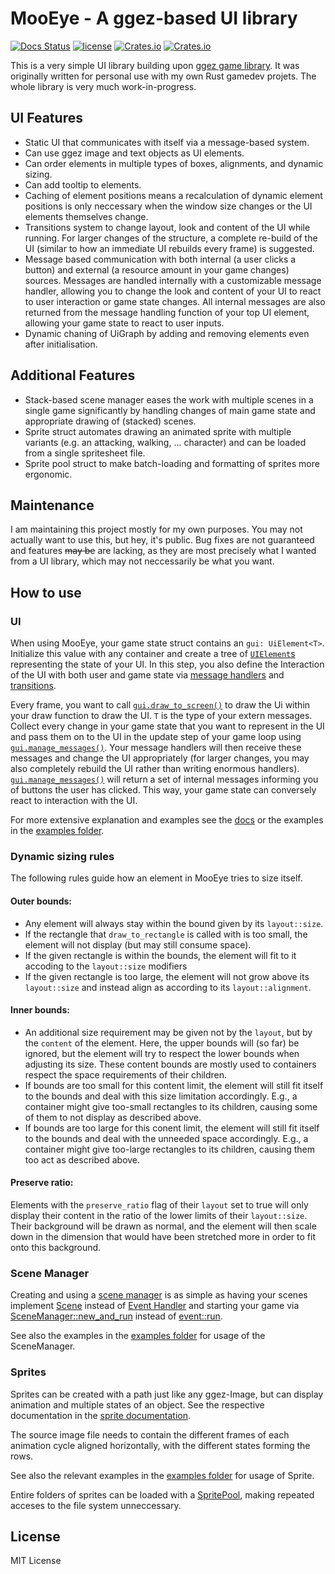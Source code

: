 # MooEye - A ggez-based UI library

[![Docs Status](https://docs.rs/mooeye/badge.svg)](https://docs.rs/mooeye)
[![license](https://img.shields.io/badge/license-MIT-blue.svg)](https://github.com/Linus-Mussmaecher/mooeye/LICENSE)
[![Crates.io](https://img.shields.io/crates/v/mooeye.svg)](https://crates.io/crates/mooeye)
[![Crates.io](https://img.shields.io/crates/d/mooeye.svg)](https://crates.io/crates/mooeye)

This is a very simple UI library building upon [ggez game library](https://github.com/ggez/ggez). It was originally written for personal use with my own Rust gamedev projets. The whole library is very much work-in-progress.

## UI Features

 * Static UI that communicates with itself via a message-based system.
 * Can use ggez image and text objects as UI elements.
 * Can order elements in multiple types of boxes, alignments, and dynamic sizing.
 * Can add tooltip to elements.
 * Caching of element positions means a recalculation of dynamic element positions is only neccessary when the window size changes or the UI elements themselves change.
 * Transitions system to change layout, look and content of the UI while running. For larger changes of the structure, a complete re-build of the UI (similar to how an immediate UI rebuilds every frame) is suggested.
 * Message based communication with both internal (a user clicks a button) and external (a resource amount in your game changes) sources. Messages are handled internally with a customizable message handler, allowing you to change the look and content of your UI to react to user interaction or game state changes. All internal messages are also returned from the message handling function of your top UI element, allowing your game state to react to user inputs.
 * Dynamic chaning of UiGraph by adding and removing elements even after initialisation.

## Additional Features

 * Stack-based scene manager eases the work with multiple scenes in a single game significantly by handling changes of main game state and appropriate drawing of (stacked) scenes.
 * Sprite struct automates drawing an animated sprite with multiple variants (e.g. an attacking, walking, ... character) and can be loaded from a single spritesheet file.
 * Sprite pool struct to make batch-loading and formatting of sprites more ergonomic.

## Maintenance

I am maintaining this project mostly for my own purposes. You may not actually want to use this, but hey, it's public. Bug fixes are not guaranteed and features ~~may be~~ are lacking, as they are most precisely what I wanted from a UI library, which may not neccessarily be what you want.

## How to use

### UI 

When using MooEye, your game state struct contains an ```gui: UiElement<T>```. Initialize this value with any container and create a tree of [```UIElement```s](https://docs.rs/mooeye/latest/mooeye/ui_element/struct.UiElement.html#) representing the state of your UI. In this step, you also define the Interaction of the UI with both user and game state via [message handlers](https://docs.rs/mooeye/latest/mooeye/ui_element/struct.UiElementBuilder.html#method.with_message_handler) and [transitions](https://docs.rs/mooeye/latest/mooeye/ui_element/struct.Transition.html).

Every frame, you want to call [```gui.draw_to_screen()```](https://docs.rs/mooeye/latest/mooeye/ui_element/struct.UiElement.html#method.draw_to_screen) to draw the Ui within your draw function to draw the UI. ```T``` is the type of your extern messages. Collect every change in your game state that you want to represent in the UI and pass them on to the UI in the update step of your game loop using [```gui.manage_messages()```](https://docs.rs/mooeye/latest/mooeye/ui_element/struct.UiElement.html#method.manage_messages). Your message handlers will then receive these messages and change the UI appropriately (for larger changes, you may also completely rebuild the UI rather than writing enormous handlers). [```gui.manage_messages()```](https://docs.rs/mooeye/latest/mooeye/ui_element/struct.UiElement.html#method.manage_messages) will return a set of internal messages informing you of buttons the user has clicked. This way, your game state can conversely react to interaction with the UI.

For more extensive explanation and examples see the [docs](https://docs.rs/mooeye) or the examples in the [examples folder](/examples/).

### Dynamic sizing rules

The following rules guide how an element in MooEye tries to size itself.

#### Outer bounds:

 * Any element will always stay within the bound given by its ``layout::size``.
 * If the rectangle that ``draw_to_rectangle`` is called with is too small, the element will not display (but may still consume space).
 * If the given rectangle is within the bounds, the element will fit to it accoding to the ``layout::size`` modifiers
 * If the given rectangle is too large, the element will not grow above its ``layout::size`` and instead align as according to its ``layout::alignment``.

#### Inner bounds:

 * An additional size requirement may be given not by the ``layout``, but by the ``content`` of the element. Here, the upper bounds will (so far) be ignored, but the element will try to respect the lower bounds when adjusting its size. These content bounds are mostly used to containers respect the space requirements of their children.
 * If bounds are too small for this content limit, the element will still fit itself to the bounds and deal with this size limitation accordingly. E.g., a container might give too-small rectangles to its children, causing some of them to not display as described above.
 * If bounds are too large for this conent limit, the element will still fit itself to the bounds and deal with the unneeded space accordingly. E.g., a container might give too-large rectangles to its children, causing them too act as described above.

#### Preserve ratio:

Elements with the ``preserve_ratio`` flag of their ``layout`` set to true will only display their content in the ratio of the lower limits of their ``layout::size``. Their background will be drawn as normal, and the element will then scale down in the dimension that would have been stretched more in order to fit onto this background.

### Scene Manager

Creating and using a [scene manager](https://docs.rs/mooeye/latest/mooeye/scene_manager/struct.SceneManager.html) is as simple as having your scenes implement [Scene](https://docs.rs/mooeye/latest/mooeye/scene_manager/trait.Scene.html) instead of [Event Handler](https://docs.rs/ggez/latest/ggez/event/trait.EventHandler.html) and starting your game via [SceneManager::new_and_run](https://docs.rs/mooeye/latest/mooeye/scene_manager/struct.SceneManager.html#method.new_and_run) instead of [event::run](https://docs.rs/ggez/latest/ggez/event/fn.run.html).

See also the examples in the [examples folder](/examples/) for usage of the SceneManager.

### Sprites
 
Sprites can be created with a path just like any ggez-Image, but can display animation and multiple states of an object. See the respective documentation in the [sprite documentation](https://docs.rs/mooeye/latest/mooeye/sprite/struct.Sprite.html).

The source image file needs to contain the different frames of each animation cycle aligned horizontally, with the different states forming the rows.

See also the relevant examples in the [examples folder](/examples/) for usage of Sprite.

Entire folders of sprites can be loaded with a [SpritePool](https://docs.rs/mooeye/latest/mooeye/sprite/struct.SpritePool.html), making repeated acceses to the file system unneccessary.

## License

MIT License
